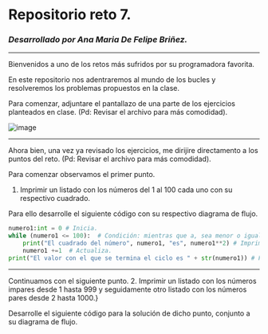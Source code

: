 # Repositorio reto 7. 
### _Desarrollado por Ana Maria De Felipe Briñez._
---
Bienvenidos a uno de los retos más sufridos por su programadora favorita. 

En este repositorio nos adentraremos al mundo de los bucles y resolveremos los problemas propuestos en la clase. 

Para comenzar, adjuntare el pantallazo de una parte de los ejercicios planteados en clase. (Pd: Revisar el archivo para más comodidad). 

![image](https://user-images.githubusercontent.com/124607045/227757644-75bf2678-bd16-41a6-adb0-ff3d507e1f59.png)

---

Ahora bien, una vez ya revisado los ejercicios, me dirijire directamento a los puntos del reto. (Pd: Revisar el archivo para más comodidad). 

Para comenzar observamos el primer punto. 

1. Imprimir un listado con los números del 1 al 100 cada uno con su respectivo cuadrado.

Para ello desarrolle el siguiente código con su respectivo diagrama de flujo. 

```Python
numero1:int = 0 # Inicia.
while (numero1 <= 100):  # Condición: mientras que a, sea menor o igual que 100.
    print("El cuadrado del número", numero1, "es", numero1**2) # Imprime El valor de a, al cuadrado.
    numero1 +=1  # Actualiza. 
print("El valor con el que se termina el ciclo es " + str(numero1)) # Finaliza el ciclo. 
```

---

Continuamos con el siguiente punto. 
2. Imprimir un listado con los números impares desde 1 hasta 999 y seguidamente otro listado con los números pares desde 2 hasta 1000.}

Desarrolle el siguiente código para la solución de dicho punto, conjunto a su diagrama de flujo. 

```Python
```
